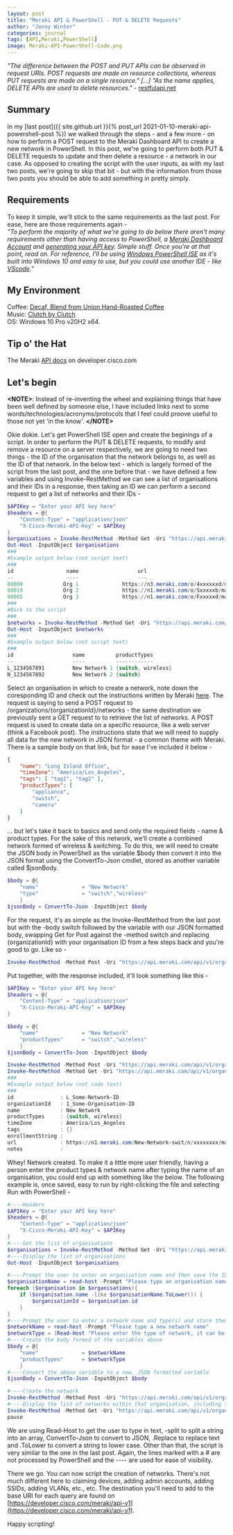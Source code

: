 ```yaml
---
layout: post
title: "Meraki API & PowerShell - PUT & DELETE Requests"
author: "Jonny Winter"
categories: journal
tags: [API,Meraki,PowerShell]
image: Meraki-API-PowerShell-Code.png
---
```


*"The difference between the POST and PUT APIs can be observed in request URIs. POST requests are made on resource collections, whereas PUT requests are made on a single resource." [...] "As the name applies, DELETE APIs are used to delete resources."* - [restfulapi.net](https://restfulapi.net/http-methods/#put)

## Summary

In my [last post]({{ site.github.url }}{% post_url 2021-01-10-meraki-api-powershell-post %}) we walked through the steps - and a few more - on how to perform a POST request to the Meraki Dashboard API to create a new network in PowerShell. In this post, we're going to perform both PUT & DELETE requests to update and then delete a resource - a network in our case.  As opposed to creating the script with the user inputs, as with my last two posts, we're going to skip that bit - but with the information from those two posts you should be able to add something in pretty simply.

## Requirements

To keep it simple, we'll stick to the same requirements as the last post. For ease, here are those requirements again - 
<br>
*"To perform the majority of what we're going to do below there aren't many requirements other than having access to PowerShell, a [Meraki Dashboard Account](https://documentation.meraki.com/Getting_Started) and [generating your API key](https://documentation.meraki.com/General_Administration/Other_Topics/The_Cisco_Meraki_Dashboard_API). Simple stuff. Once you're at that point, read on. For reference, I'll be using [Windows PowerShell ISE](https://docs.microsoft.com/en-us/powershell/scripting/windows-powershell/ise/introducing-the-windows-powershell-ise?view=powershell-5.1) as it's built into Windows 10 and easy to use, but you could use another IDE - like [VScode](https://code.visualstudio.com/)."*

## My Environment

Coffee: [Decaf, Blend from Union Hand-Roasted Coffee ](https://unionroasted.com/collections/decaf/products/decaf-blend)
<br>
Music: [Clutch by Clutch](https://open.spotify.com/album/5snxt6YTFHrBD8ACd0hPJA?si=0p49Rd5kRjujYuMo-fpGhQ)
<br>
OS: Windows 10 Pro v20H2 x64.

## Tip o' the Hat

The Meraki [API docs](https://developer.cisco.com/meraki/api-v1/) on developer.cisco.com

## Let's begin

**&lt;NOTE>**: Instead of re-inventing the wheel and explaining things that have been well defined by someone else, I have included links next to some words/technologies/acronyms/protocols that I feel could proove useful to those not yet 'in the know'. **&lt;/NOTE>**

Okie dokie. Let's get PowerShell ISE open and create the beginings of a script. In order to perform the PUT & DELETE requests, to modify and remove a resource on a server respectively, we are going to need two things - the ID of the organisation that the network belongs to, as well as the ID of that network. In the below text - which is largely formed of the script from the last post, and the one before that - we have defined a few variables and using Invoke-RestMethod we can see a list of organisations and their IDs in a response, then taking an ID we can perform a second request to get a list of networks and their IDs - 
```powershell
$APIKey = "Enter your API key here"
$headers = @{
    "Content-Type" = "application/json"
    "X-Cisco-Meraki-API-Key" = $APIKey
}
$organisations = Invoke-RestMethod -Method Get -Uri "https://api.meraki.com/api/v1/organizations" -Headers $Headers
Out-Host -InputObject $organisations
###
#Example output below (not script text)
###
id                 name                   url                                                            
--                 ----                   ---                                                            
80009             Org 1              https://n3.meraki.com/o/4xxxxxxd/manage/organization/overview  
80019             Org 2              https://n1.meraki.com/o/Sxxxxxb/manage/organization/overview  
80005             Org 3              https://n1.meraki.com/o/Fxxxxxd/manage/organization/overview  
###
#Back to the script
###
$networks = Invoke-RestMethod -Method Get -Uri "https://api.meraki.com/api/v1/organizations/80009/networks" -Headers $Headers #80009 is an example
Out-Host -InputObject $networks
###
#Example output below (not script text)
###
id                   name          productTypes      
--                   ----          ------------      
L_1234567891         New Network 1 {switch, wireless}
N_1234567892         New Network 2 {switch}          
```
Select an organisation in which to create a network, note down the coresponding ID and check out the instructions written by Meraki [here](https://developer.cisco.com/meraki/api-v1/#!create-organization-network). The request is saying to send a POST request to /organizations/{organizationId}/networks - the same destination we previously sent a GET request to to retrieve the list of networks. A POST request is used to create data on a specific resource, like a web server (think a Facebook post). The instructions state that we will need to supply all data for the new network in JSON format - a common theme with Meraki. There is a sample body on that link, but for ease I've included it below - 
```json
{
    "name": "Long Island Office",
    "timeZone": "America/Los_Angeles",
    "tags": [ "tag1", "tag2" ],
    "productTypes": [
        "appliance",
        "switch",
        "camera"
    ]
}
```
... but let's take it back to basics and send only the required fields - name & product types. For the sake of this network, we'll create a combined network formed of wireless & switching. To do this, we will need to create the JSON body in PowerShell as the variable $body then convert it into the JSON format using the ConvertTo-Json cmdlet, stored as another variable called $jsonBody.
```powershell
$body = @{
    "name"              = "New Network"
    "type"              = "switch","wireless"
    }
$jsonBody = ConvertTo-Json -InputObject $body
```
For the request, it's as simple as the Invoke-RestMethod from the last post but with the -body switch followed by the variable with our JSON formatted body, swapping Get for Post against the -method switch and replacing {organizationId} with your organisation ID from a few steps back and you're good to go. Like so - 
```powershell
Invoke-RestMethod -Method Post -Uri "https://api.meraki.com/api/v1/organizations/{organizationId}/networks" -Headers $Headers -Body $jsonBody
```
Put together, with the response included, it'll look something like this - 
```powershell
$APIKey = "Enter your API key here"
$headers = @{
    "Content-Type" = "application/json"
    "X-Cisco-Meraki-API-Key" = $APIKey
}

$body = @{
    "name"              = "New Network"
    "productTypes"      = "switch","wireless"
    }
$jsonBody = ConvertTo-Json -InputObject $body

Invoke-RestMethod -Method Post -Uri "https://api.meraki.com/api/v1/organizations/{organizationId}/networks" -Headers $Headers -Body $jsonBody
Invoke-RestMethod -Method Get -Uri "https://api.meraki.com/api/v1/organizations/{organizationId}/networks" -Headers $Headers
###
#Example output below (not code text)
###
id               : L_Some-Network-ID
organizationId   : 1_Some-Organisation-ID
name             : New Network
productTypes     : {switch, wireless}
timeZone         : America/Los_Angeles
tags             : {}
enrollmentString : 
url              : https://n1.meraki.com/New-Network-swit/n/xxxxxxxx/manage/usage/list
notes            :
```
Whey! Network created. To make it a little more user friendly, having a person enter the product types & network name after typing the name of an organisation, you could end up with something like the below. The following example is, once saved, easy to run by right-clicking the file and selecting Run with PowerShell - 
```powershell
#----Headers
$APIKey = "Enter your API key here"
$headers = @{
    "Content-Type" = "application/json"
    "X-Cisco-Meraki-API-Key" = $APIKey
}
#----Get the list of organisations
$organisations = Invoke-RestMethod -Method Get -Uri "https://api.meraki.com/api/v1/organizations" -Headers $Headers
#----Display the list of organisations
Out-Host -InputObject $organisations

#----Prompt the user to enter an organisation name and then save the ID of that organisation in a variable
$organisationName = read-host -Prompt "Please type an organisation name"
foreach ($organisation in $organisations){
    if ($organisation.name -like $organisationName.ToLower()) {
        $organisationId = $organisation.id
    }
}
#----Prompt the user to enter a network name and type(s) and store them as variables
$networkName = read-host -Prompt "Please type a new network name"
$networkType = (Read-Host "Please enter the type of network, it can be one or a combination (space separated) of the following - wireless | switch | appliance | systemsManager | camera | cellularGateway").ToLower().Replace("systemsmanager", "systemsManager").Replace("cellulargateway", "cellularGateway") -split " "
#----Create the body formed of the variables above
$body = @{
    "name"              = $networkName
    "productTypes"      = $networkType
    }
#----Convert the above variable to a new, JSON formatted variable
$jsonBody = ConvertTo-Json -InputObject $body

#----Create the network
Invoke-RestMethod -Method Post -Uri "https://api.meraki.com/api/v1/organizations/$($organisationId)/networks" -Headers $Headers -Body $jsonBody
#----Display the list of networks within that organisation, including the new one
Invoke-RestMethod -Method Get -Uri "https://api.meraki.com/api/v1/organizations/$($organisationId)/networks" -Headers $Headers
pause
```
We are using Read-Host to get the user to type in text, -split to split a string into an array, ConvertTo-Json to convert to JSON, .Replace to replace text and .ToLower to convert a string to lower case. Other than that, the script is very similar to the one in the last post. Again, the lines marked with a # are not processed by PowerShell and the ---- are used for ease of visibility. 

There we go. You can now script the creation of networks. There's not much different here to claiming devices, adding admin accounts, adding SSIDs, adding VLANs, etc., etc. The destination you'll need to add to the base URI for each query are found on [https://developer.cisco.com/meraki/api-v1](https://developer.cisco.com/meraki/api-v1). 

Happy scripting!
